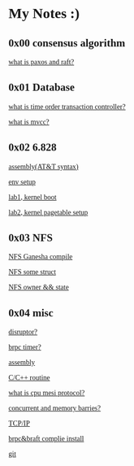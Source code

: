 <font face="Monaco">

# My   Notes   :)

## 0x00 consensus algorithm

[what is paxos and raft?](./consensus/paxos.md)

## 0x01 Database

[what is time order transaction controller?](./database/to.md)

[what is mvcc?](./database/mvcc.md)

## 0x02 6.828

[assembly(AT&T syntax)](./6.828/x86_assembly.md)

[env setup](./6.828/setup.md)

[lab1, kernel boot](./6.828/lab1.md)

[lab2, kernel pagetable setup](./6.828/lab2.md)

## 0x03 NFS

[NFS Ganesha compile](./nfs/ganesha.md)

[NFS some struct](./nfs/mem.md)

[NFS owner && state](./nfs/owner.md)

## 0x04 misc

[disruptor?](https://github.com/Swaggerzhan/AsyncLog)

[brpc timer?](https://github.com/Swaggerzhan/Timer)

[assembly](./c++/assemble.md)

[C/C++ routine](./c++/routine.md)

[what is cpu mesi protocol?](./other/MESI.md)

[concurrent and memory barries?](./other/concurrent.md)

[TCP/IP](./other/tcp_exp.md)

[brpc&braft complie install](./other/brpc_install.md)

[git](./other/git.md)

</font>